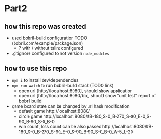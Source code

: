 # Part2

## how this repo was created
- used bobril-build configuration TODO (bobril.com/example/package.json)
    - ? with / without tslint configured
- .gitignore configured to not version `node_modules`

## how to use this repo
- `npm i` to install dev/dependencies
- `npm run watch` to run bobril-build stack (TODO link)
    - open url [http://localhost:8080], should show application
    - open url [http://localhost:8080/bb], should show "unit test" report of bobril build
- game board state can be changed by url hash modification
    - default game http://localhost:8080/
    - circle game http://localhost:8080/#B-180_S-0_B-270_S-90_E-0_S-90_B-90_S-0_B-0
    - win count, loss count can be also passed http://localhost:8080/#B-180_S-0_B-270_S-90_E-0_S-90_B-90_S-0_B-0_W-5_L-20